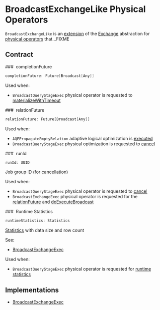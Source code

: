 # BroadcastExchangeLike Physical Operators

`BroadcastExchangeLike` is an [extension](#contract) of the [Exchange](Exchange.md) abstraction for [physical operators](#implementations) that...FIXME

## Contract

### <span id="completionFuture"> completionFuture

```scala
completionFuture: Future[Broadcast[Any]]
```

Used when:

* `BroadcastQueryStageExec` physical operator is requested to [materializeWithTimeout](BroadcastQueryStageExec.md#materializeWithTimeout)

### <span id="relationFuture"> relationFuture

```scala
relationFuture: Future[Broadcast[Any]]
```

Used when:

* `AQEPropagateEmptyRelation` adaptive logical optimization is [executed](../logical-optimizations/AQEPropagateEmptyRelation.md#isRelationWithAllNullKeys)
* `BroadcastQueryStageExec` physical optimization is requested to [cancel](BroadcastQueryStageExec.md#cancel)

### <span id="runId"> runId

```scala
runId: UUID
```

Job group ID (for cancellation)

Used when:

* `BroadcastQueryStageExec` physical operator is requested to [cancel](BroadcastQueryStageExec.md#cancel)
* `BroadcastExchangeExec` physical operator is requested for the [relationFuture](BroadcastExchangeExec.md#relationFuture) and [doExecuteBroadcast](BroadcastExchangeExec.md#doExecuteBroadcast)

### <span id="runtimeStatistics"> Runtime Statistics

```scala
runtimeStatistics: Statistics
```

[Statistics](../cost-based-optimization/Statistics.md) with data size and row count

See:

* [BroadcastExchangeExec](BroadcastExchangeExec.md#runtimeStatistics)

Used when:

* `BroadcastQueryStageExec` physical operator is requested for [runtime statistics](BroadcastQueryStageExec.md#getRuntimeStatistics)

## Implementations

* [BroadcastExchangeExec](BroadcastExchangeExec.md)
